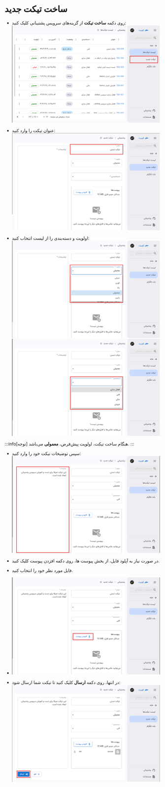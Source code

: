 # ساخت تیکت جدید

- روی دکمه **ساخت تیکت** از گزینه‌های سرویس پشتیبانی کلیک کنید:
  ![Ticketing: create ticket](create-ticket.png)

- عنوان تیکت را وارد کنید:
  ![Ticketing: enter title](enter-title.png)

- اولویت و دسته‌بندی را از لیست انتخاب کنید:
  ![Ticketing: priority list](priority-list.png)
  ![Ticketing: category list](category-list.png)

:::info[توجه]
هنگام ساخت تیکت، اولویت پیش‌فرض، **معمولی** می‌باشد.
:::

- سپس توضیحات تیکت خود را وارد کنید:
  ![Ticketing: ticket desc](ticket-desc.png)

- در صورت نیاز به آپلود فایل، از بخش پیوست ها، روی دکمه افزدن پیوست کلیک کنید.
- فایل مورد نظر خود را انتخاب کنید.
- ![Ticketing: add attach](add-attach.png)

- در انتها، روی دکمه **ارسال** کلیک کنید تا تیکت شما ارسال شود:
  ![Ticketing: submit ticket](submit-ticket.png)
